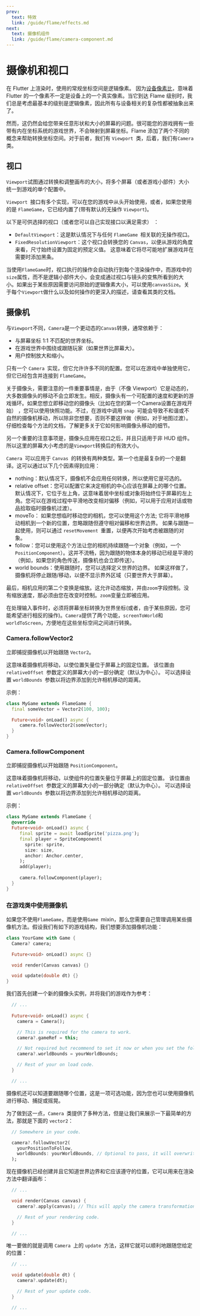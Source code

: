 ```yaml
---
prev:
  text: 特效
  link: /guide/flame/effects.md
next:
  text: 摄像机组件
  link: /guide/flame/camera-component.md
---
```


# 摄像机和视口

在 Flutter 上渲染时，使用的常规坐标空间是逻辑像素。 因为[设备像素比](https://api.flutter.dev/flutter/widgets/MediaQueryData/devicePixelRatio.html)，意味着 Flutter 的一个像素不一定是设备上的一个真实像素。当它到达 Flame 级别时，我们总是考虑最基本的级别是逻辑像素，因此所有与设备相关的复杂性都被抽象出来了。

然而，这仍然会给您带来任意形状和大小的屏幕的问题。很可能您的游戏拥有一些带有内在坐标系统的游戏世界，不会映射到屏幕坐标。Flame 添加了两个不同的概念来帮助转换坐标空间。对于前者，我们有 `Viewport `类，后着，我们有`Camera`类。

## 视口

`Viewport`试图通过转换和调整画布的大小，将多个屏幕（或者游戏小部件）大小统一到游戏的单个配置中。

`Viewport `接口有多个实现，可以在您的游戏中从头开始使用，或者，如果您使用的是 `FlameGame`，它已经内置了(带有默认的无操作 `Viewport`)。

以下是可供选择的视口（或者您可以自己实现接口以满足需求） ：

 * `DefaultViewport`：这是默认情况下与任何 `FlameGame `相关联的无操作视口。
 * `FixedResolutionViewport`：这个视口会转换您的 `Canvas`，以便从游戏的角度来看，尺寸始终设置为固定的预定义值。 这意味着它将尽可能地扩展游戏并在需要时添加黑条。

当使用`FlameGame`时，视口执行的操作会自动执行到每个渲染操作中，而游戏中的`size`属性，而不是逻辑小部件大小，会变成通过视口与镜头的变焦所看到的大小。如果出于某些原因需要访问原始的逻辑像素大小，可以使用`canvasSize`。关于每个`Viewport`做什么以及如何操作的更深入的描述，请查看其类的文档。

## 摄像机

与`Viewport`不同，`Camera`是一个更动态的`Canvas`转换，通常依赖于：

 * 与屏幕坐标 1:1 不匹配的世界坐标。
 * 在游戏世界中围绕或跟随玩家（如果世界比屏幕大）。
 * 用户控制放大和缩小。

只有一个 `Camera `实现，但它允许许多不同的配置。您可以在游戏中单独使用它，但它已经包含并连接到 `FlameGame`。

关于摄像头，需要注意的一件重要事情是，由于（不像 Viewport）它是动态的，大多数摄像头的移动不会立即发生。相反，摄像头有一个可配置的速度和更新的游戏循环。如果您想立即移动您的摄像头（比如在您的第一个Camera设置在游戏开始） ，您可以使用快照功能。不过，在游戏中调用 `snap `可能会导致不和谐或不自然的摄像机移动，所以除非您想要，否则不要这样做（例如，对于地图过渡）。仔细检查每个方法的文档，了解更多关于它如何影响摄像头移动的细节。

另一个重要的注意事项是，摄像头应用在视口之后，并且只适用于非 HUD 组件。所以这里的屏幕大小考虑的是`Viewport`转换后的有效大小。

`Camera `可以应用于 `Canvas `的转换有两种类型。第一个也是最复杂的一个是翻译。这可以通过以下几个因素得到应用：

 * nothing：默认情况下，摄像机不会应用任何转换，所以使用它是可选的。
 * relative offset：您可以配置它来决定相机的中心应该在屏幕上的哪个位置。默认情况下，它位于左上角，这意味着居中坐标或对象将始终位于屏幕的左上角。您可以在游戏过程中平滑地改变相对偏移（例如，可以用于应用对话或物品拾取临时摄像机过渡）。
 * moveTo： 如果您想临时移动您的相机，您可以使用这个方法; 它将平滑地移动相机到一个新的位置，忽略跟随但遵守相对偏移和世界边界。 如果与跟随一起使用，则可以通过 `resetMovement `重置，以便再次开始考虑被跟随的对象。
 * follow：您可以使用这个方法让您的相机持续跟随一个对象（例如，一个`PositionComponent`）。这并不流畅，因为跟随的物体本身的移动已经是平滑的（例如，如果您的角色传送，摄像机也会立即传送）。
 * world bounds：使用跟随时，您可以选择定义世界的边界。 如果这样做了，摄像机将停止跟随/移动，以便不显示界外区域（只要世界大于屏幕）。

最后，相机应用的第二个变换是缩放。这允许动态缩放，并由`zoom`字段控制。没有缩放速度，那必须由您在改变时控制。`zoom`变量立即被应用。

在处理输入事件时，必须将屏幕坐标转换为世界坐标(或者，由于某些原因，您可能希望进行相反的操作)。`Camera`提供了两个功能，`screenToWorld`和`worldToScreen`，方便地在这些坐标空间之间进行转换。


### Camera.followVector2

立即捕捉摄像机以开始跟随 `Vector2`。

这意味着摄像机将移动，以使位置矢量位于屏幕上的固定位置。 该位置由 `relativeOffset `参数定义的屏幕大小的一部分确定（默认为中心）。 可以选择设置 `worldBounds `参数以将边界添加到允许相机移动的距离。

示例：

```dart
class MyGame extends FlameGame {
  final someVector = Vector2(100, 100);

  Future<void> onLoad() async {
     camera.followVector2(someVector);
  }
}
```


### Camera.followComponent

立即捕捉摄像机以开始跟随 `PositionComponent`。

这意味着摄像机将移动，以使组件的位置矢量位于屏幕上的固定位置。 该位置由 `relativeOffset `参数定义的屏幕大小的一部分确定（默认为中心）。 可以选择设置 `worldBounds `参数以将边界添加到允许相机移动的距离。

示例：

```dart
class MyGame extends FlameGame {
  @override
  Future<void> onLoad() async {
     final sprite = await loadSprite('pizza.png');
     final player = SpriteComponent(
       sprite: sprite,
       size: size,
       anchor: Anchor.center,
     );
     add(player);
     
     camera.followComponent(player);
  }
}
```

### 在游戏类中使用摄像机

如果您不使用`FlameGame`，而是使用`Game `mixin，那么您需要自己管理调用某些摄像机方法。假设我们有如下的游戏结构，我们想要添加摄像机功能：

```dart
class YourGame with Game {
  Camera? camera;

  Future<void> onLoad() async {}

  void render(Canvas canvas) {}

  void update(double dt) {}
}
```

我们首先创建一个新的摄像头实例，并将我们的游戏作为参考：

```dart
  // ...
  
  Future<void> onLoad() async {
    camera = Camera();

    // This is required for the camera to work.
    camera?.gameRef = this;

    // Not required but recommend to set it now or when you set the follow target.
    camera?.worldBounds = yourWorldBounds;

    // Rest of your on load code.
  }

  // ...
```

摄像机还可以知道要跟随哪个位置，这是一项可选功能，因为您也可以使用摄像机进行移动、捕捉或摇晃。

为了做到这一点，`Camera `类提供了多种方法，但是让我们来展示一下最简单的方法，那就是下面的 `vector2`：

```dart
  // Somewhere in your code.

  camera?.followVector2(
    yourPositionToFollow,
    worldBounds: yourWorldBounds, // Optional to pass, it will overwrite the previous bounds.
  );
```

现在摄像机已经创建并且它知道世界边界和它应该遵守的位置，它可以用来在渲染方法中翻译画布：

```dart
  // ...

  void render(Canvas canvas) {
    camera?.apply(canvas); // This will apply the camera transformation.

    // Rest of your rendering code.
  }

  // ...
```

唯一要做的就是调用 `Camera `上的 `update `方法，这样它就可以顺利地跟随您给定的位置：

```dart
  // ...

  void update(double dt) {
    camera?.update(dt);

    // Rest of your update code.
  }

  // ...
```
